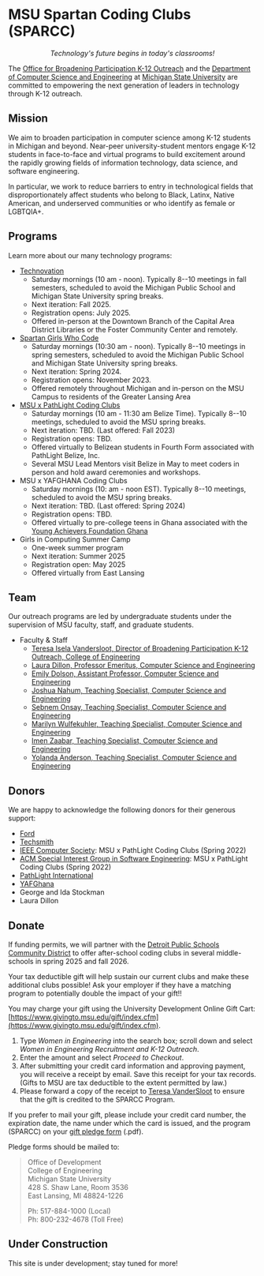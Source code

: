 # MSU Spartan Coding Clubs (SPARCC)

<div style="text-align:center"><em>Technology's future begins in today's classrooms!</em></div>

The [Office for Broadening Participation K-12 Outreach](https://engineering.msu.edu/about/inclusion-diversity/broadening-participation-k-12) and the [Department of Computer Science and Engineering](https://www.cse.msu.edu/) at [Michigan State University](https://www.msu.edu/) are committed to empowering the next generation of leaders in technology through K-12 outreach.

## Mission

We aim to broaden participation in computer science among K-12 students in Michigan and beyond. Near-peer university-student mentors engage K-12 students in face-to-face and virtual programs to build excitement around the rapidly growing fields of information technology, data science, and software engineering.

In particular, we work to reduce barriers to entry in technological fields that disproportionately affect students who belong to Black, Latinx, Native American, and underserved communities or who identify as female or LGBTQIA+.

## Programs

Learn more about our many technology programs:


- [Technovation](http://technovation.cadl.org/)
  - Saturday mornings (10 am - noon). Typically 8--10 meetings in fall semesters, scheduled to avoid the Michigan Public School and Michigan State University spring breaks.
  - Next iteration: Fall 2025.
  - Registration opens: July 2025.
  - Offered in-person at the Downtown Branch of the Capital Area District Libraries or the Foster Community Center and remotely. 
- [Spartan Girls Who Code](https://www.spartangwc.org/)
  - Saturday mornings (10:30 am - noon). Typically 8--10 meetings in spring semesters, scheduled to avoid the Michigan Public School and Michigan State University spring breaks.
  - Next iteration: Spring 2024.
  - Registration opens: November 2023.
  - Offered remotely throughout Michigan and in-person on the MSU Campus to residents of the Greater Lansing Area
- [MSU x PathLight Coding Clubs](https://msu-cse-outreach.github.io/belizeweb)
  - Saturday mornings (10 am - 11:30 am Belize Time). Typically 8--10 meetings, scheduled to avoid the MSU spring breaks. 
  - Next iteration: TBD. (Last offered: Fall 2023)
  - Registration opens: TBD.
  - Offered virtually to Belizean students in Fourth Form associated with PathLight Belize, Inc.
  - Several MSU Lead Mentors visit Belize in May to meet coders in person and hold award ceremonies and workshops.
- MSU x YAFGHANA Coding Clubs
   - Saturday mornings (10: am - noon EST). Typically 8--10 meetings, scheduled to avoid the MSU spring breaks.
   - Next iteration: TBD. (Last offered: Spring 2024)
   - Registration opens: TBD.
   - Offered virtually to pre-college teens in Ghana associated with the [Young Achievers Foundation Ghana](https://www.facebook.com/yafghana/)
- Girls in Computing Summer Camp
  - One-week summer program
  - Next iteration: Summer 2025
  - Registration open: May 2025
  - Offered virtually from East Lansing

## Team

Our outreach programs are led by undergraduate students under the supervision of MSU faculty, staff, and graduate students.

- Faculty & Staff
  - [Teresa Isela Vandersloot, Director of Broadening Participation K-12 Outreach, College of Engineering](https://www.egr.msu.edu/people/profile/iselava1)
  - [Laura Dillon, Professor Emeritus, Computer Science and Engineering](https://www.cse.msu.edu/~ldillon/)
  - [Emily Dolson, Assistant Professor, Computer Science and Engineering](https://www.cse.msu.edu/~dolsonem/)
  - [Joshua Nahum, Teaching Specialist, Computer Science and Engineering](https://engineering.msu.edu/faculty/Joshua-Nahum)
  - [Sebnem Onsay, Teaching Specialist, Computer Science and Engineering](https://engineering.msu.edu/faculty/Sebnem-Onsay)
  - [Marilyn Wulfekuhler, Teaching Specialist, Computer Science and Engineering](https://engineering.msu.edu/faculty/Marilyn-Wulfekuhler)
  - [Imen Zaabar, Teaching Specialist, Computer Science and Engineering](https://engineering.msu.edu/faculty/Imen-Zaabar)
  - [Yolanda Anderson, Teaching Specialist, Computer Science and Engineering](https://engineering.msu.edu/faculty/Yolanda-Anderson)

## Donors

We are happy to acknowledge the following donors for their generous support:

- [Ford](https://www.ford.com/)
- [Techsmith](https://www.techsmith.com/)
- [IEEE Computer Society](https://tc.computer.org/tcse/): MSU x PathLight Coding Clubs (Spring 2022)
- [ACM Special Interest Group in Software Engineering](https://www.sigsoft.org/): MSU x PathLight Coding Clubs (Spring 2022)
- [PathLight International](https://PathLight.org/)
- [YAFGhana](https://www.facebook.com/yafghana/)
- George and Ida Stockman
- Laura Dillon

## Donate

If funding permits, we will partner with the [Detroit Public Schools Community District](https://www.detroitk12.org/) to offer after-school coding clubs in several middle-schools in spring 2025 and fall 2026. 

Your tax deductible gift will help sustain our current clubs and make these additional clubs possible! Ask your employer if they have a matching program to potentially double the impact of your gift!!

You may charge your gift using the University Development Online Gift Cart: [https://www.givingto.msu.edu/gift/index.cfm](https://www.givingto.msu.edu/gift/index.cfm).
1. Type *Women in Engineering* into the search box; scroll down and select *Women in Engineering Recruitment and K-12 Outreach*.
2. Enter the amount and select *Proceed to Checkout*.
3. After submitting your credit card information and approving payment, you will receive a receipt by email. Save this receipt for your tax records. (Gifts to MSU are tax deductible to the extent permitted by law.)
4. Please forward a copy of the receipt to [Teresa VanderSloot](mailto:iselava1@msu.edu) to ensure that the gift is credited to the SPARCC Program.

If you prefer to mail your gift, please include your credit card number, the expiration date, the name under which the card is issued, and the program (SPARCC) on your [gift pledge form](https://www.egr.msu.edu/sites/default/files/pledgeform.pdf) (.pdf).

Pledge forms should be mailed to:  

> Office of Development  
> College of Engineering  
> Michigan State University  
> 428 S. Shaw Lane, Room 3536  
> East Lansing, MI 48824-1226  
>
> Ph: 517-884-1000 (Local)  
> Ph: 800-232-4678 (Toll Free)  


## Under Construction

This site is under development; stay tuned for more!
